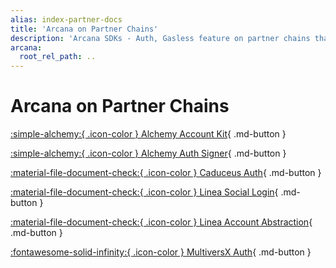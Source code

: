```yaml
---
alias: index-partner-docs
title: 'Arcana on Partner Chains'
description: 'Arcana SDKs - Auth, Gasless feature on partner chains that are pre-configured in Arcana wallet. Check out Arcana documentation on partner chain docs sites.'
arcana:
  root_rel_path: ..
---
```


# Arcana on Partner Chains

[:simple-alchemy:{ .icon-color } Alchemy Account Kit](https://accountkit.alchemy.com/packages/aa-signers/arcana-auth/introduction.html){ .md-button }

[:simple-alchemy:{ .icon-color } Alchemy Auth Signer](https://accountkit.alchemy.com/signers/guides/arcana-auth.html){ .md-button }

[:material-file-document-check:{ .icon-color } Caduceus Auth](https://docs.caduceus.foundation/auth){ .md-button }

[:material-file-document-check:{ .icon-color } Linea Social Login](https://docs.linea.build/developers/tooling/social-login/arcana){ .md-button }

[:material-file-document-check:{ .icon-color } Linea Account Abstraction](https://docs.linea.build/developers/tooling/account-abstraction/arcana){ .md-button }

[:fontawesome-solid-infinity:{ .icon-color } MultiversX Auth](https://multiversx.com/ecosystem/project/arcana){ .md-button }

